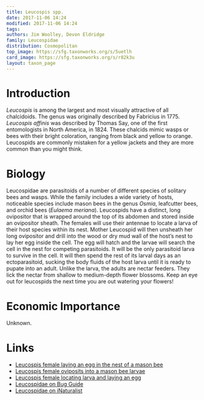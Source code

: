 ```yaml
---
title: Leucospis spp. 
date: 2017-11-06 14:24 
modified: 2017-11-06 14:24 
tags: 
authors: Jim Woolley, Devon Eldridge
family: Leucospidae
distribution: Cosmopolitan
top_image: https://sfg.taxonworks.org/s/5uetlh
card_image: https://sfg.taxonworks.org/s/r82k3u
layout: taxon_page
---
```


# Introduction
_Leucospis_ is among the largest and most visually attractive of all chalcidoids.  The genus was originally described by Fabricius in 1775.  _Leucospis affinis_ was described by Thomas Say, one of the first entomologists in North America, in 1824. These chalcids mimic wasps or bees with their bright coloration, ranging from black and yellow to orange. Leucospids are commonly mistaken for a yellow jackets and they are more common than you might think. 

# Biology 
Leucospidae are parasitoids of a number of different species of solitary bees and wasps. While the family includes a wide variety of hosts, noticeable species include mason bees in the genus _Osmia_, leafcutter bees, and orchid bees (_Eulaema meriana_). Leucospids have a distinct, long ovipositor that is wrapped around the top of its abdomen and stored inside an ovipositor sheath. The females will use their antennae to locate a larva of their host species within its nest. Mother Leucospid will then unsheath her long ovipositor and drill into the wood or dry mud wall of the host’s nest to lay her egg inside the cell. The egg will hatch and the larvae will search the cell in the nest for competing parasitoids. It will be the only parasitoid larva to survive in the cell. It will then spend the rest of its larval days as an ectoparasitoid, sucking the body fluids of the host larva until it is ready to pupate into an adult. Unlike the larva, the adults are nectar feeders. They lick the nectar from shallow to medium-depth flower blossoms. Keep an eye out for leucospids the next time you are out watering your flowers! 

# Economic Importance
Unknown.

# Links
* [Leucospis female laying an egg in the nest of a mason bee](https://www.youtube.com/watch?v=xcMcXH0V7Qo)
* [Leucospis female oviposits into a mason bee larvae](https://vimeo.com/137164873)
* [Leucospis female locating larva and laying an egg](https://www.youtube.com/watch?v=sSwMS73BUpc)
* [Leucospidae on Bug Guide](https://bugguide.net/node/view/16770/bgimage)
* [Leucospidae on iNaturalist](https://www.inaturalist.org/taxa/245000-Leucospidae)




